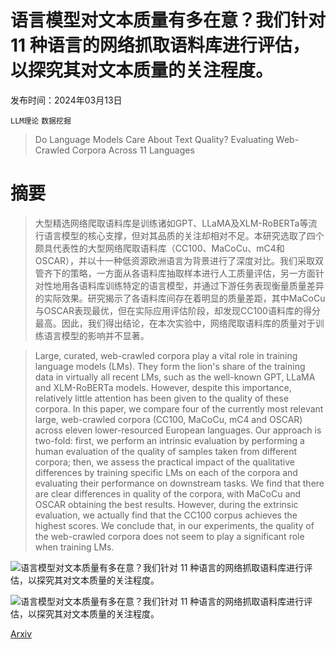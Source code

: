 # 语言模型对文本质量有多在意？我们针对 11 种语言的网络抓取语料库进行评估，以探究其对文本质量的关注程度。

发布时间：2024年03月13日

`LLM理论` `数据挖掘`

> Do Language Models Care About Text Quality? Evaluating Web-Crawled Corpora Across 11 Languages

# 摘要

> 大型精选网络爬取语料库是训练诸如GPT、LLaMA及XLM-RoBERTa等流行语言模型的核心支撑，但对其品质的关注却相对不足。本研究选取了四个颇具代表性的大型网络爬取语料库（CC100、MaCoCu、mC4和OSCAR），并以十一种低资源欧洲语言为背景进行了深度对比。我们采取双管齐下的策略，一方面从各语料库抽取样本进行人工质量评估，另一方面针对性地用各语料库训练特定的语言模型，并通过下游任务表现衡量质量差异的实际效果。研究揭示了各语料库间存在着明显的质量差距，其中MaCoCu与OSCAR表现最优，但在实际应用评估阶段，却发现CC100语料库的得分最高。因此，我们得出结论，在本次实验中，网络爬取语料库的质量对于训练语言模型的影响并不显著。

> Large, curated, web-crawled corpora play a vital role in training language models (LMs). They form the lion's share of the training data in virtually all recent LMs, such as the well-known GPT, LLaMA and XLM-RoBERTa models. However, despite this importance, relatively little attention has been given to the quality of these corpora. In this paper, we compare four of the currently most relevant large, web-crawled corpora (CC100, MaCoCu, mC4 and OSCAR) across eleven lower-resourced European languages. Our approach is two-fold: first, we perform an intrinsic evaluation by performing a human evaluation of the quality of samples taken from different corpora; then, we assess the practical impact of the qualitative differences by training specific LMs on each of the corpora and evaluating their performance on downstream tasks. We find that there are clear differences in quality of the corpora, with MaCoCu and OSCAR obtaining the best results. However, during the extrinsic evaluation, we actually find that the CC100 corpus achieves the highest scores. We conclude that, in our experiments, the quality of the web-crawled corpora does not seem to play a significant role when training LMs.

![语言模型对文本质量有多在意？我们针对 11 种语言的网络抓取语料库进行评估，以探究其对文本质量的关注程度。](../../../paper_images/2403.08693/x1.png)

![语言模型对文本质量有多在意？我们针对 11 种语言的网络抓取语料库进行评估，以探究其对文本质量的关注程度。](../../../paper_images/2403.08693/x2.png)

[Arxiv](https://arxiv.org/abs/2403.08693)